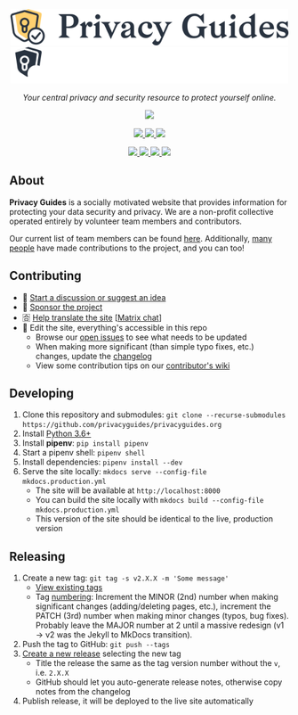 <div align="center">
  <a href="https://privacyguides.org#gh-light-mode-only">
    <img src="/docs/assets/img/layout/privacy-guides-logo.svg" width="500px" alt="Privacy Guides" />
  </a>
  
  <a href="https://privacyguides.org#gh-dark-mode-only">
    <img src="/docs/assets/img/layout/privacy-guides-logo-dark.svg" width="500px" alt="Privacy Guides" />
  </a>

  <p><em>Your central privacy and security resource to protect yourself online.</em></p>

  <a href="https://opencollective.com/privacyguides">
    <img src="https://img.shields.io/opencollective/all/privacyguides">
  </a></p>

  <p><a href="https://www.reddit.com/r/PrivacyGuides/">
    <img src="https://img.shields.io/reddit/subreddit-subscribers/PrivacyGuides?label=Subscribe%20to%20r%2FPrivacyGuides&style=social">
  </a>
  <a href="https://twitter.com/privacy_guides">
    <img src="https://img.shields.io/twitter/follow/privacy_guides?style=social">
  </a>
  <a href="https://github.com/privacyguides/privacyguides.org/stargazers">
    <img src="https://img.shields.io/github/stars/privacyguides?style=social">
  </a></p>

  <a href="https://github.com/privacyguides/privacyguides.org/issues">
    <img src="https://img.shields.io/github/issues-raw/privacyguides/privacyguides.org">
  </a>
  <a href="https://github.com/privacyguides/privacyguides.org/issues?q=is%3Aissue+is%3Aclosed">
    <img src="https://img.shields.io/github/issues-closed-raw/privacyguides/privacyguides.org">
  </a>
  <a href="https://github.com/privacyguides/privacyguides.org/pulls">
    <img src="https://img.shields.io/github/issues-pr-raw/privacyguides/privacyguides.org">
  </a>
  <a href="https://github.com/privacyguides/privacyguides.org/pulls?q=is%3Apr+is%3Aclosed">
    <img src="https://img.shields.io/github/issues-pr-closed-raw/privacyguides/privacyguides.org">
  </a></p>
</div>

## About

**Privacy Guides** is a socially motivated website that provides information for protecting your data security and privacy. We are a non-profit collective operated entirely by volunteer team members and contributors.

Our current list of team members can be found [here](https://github.com/orgs/privacyguides/people). Additionally, [many people](https://github.com/privacyguides/privacyguides.org/graphs/contributors) have made contributions to the project, and you can too!

## Contributing

- 💬 [Start a discussion or suggest an idea](https://github.com/privacyguides/privacyguides.org/discussions)
- 💖 [Sponsor the project](https://github.com/sponsors/privacyguides)
- 🈴 [Help translate the site](https://crwd.in/privacyguides) [[Matrix chat](https://matrix.to/#/#pg-i18n:aragon.sh)]
- 📝 Edit the site, everything's accessible in this repo
  - Browse our [open issues](https://github.com/privacyguides/privacyguides.org/issues) to see what needs to be updated
  - When making more significant (than simple typo fixes, etc.) changes, update the [changelog](/CHANGELOG.md)
  - View some contribution tips on our [contributor's wiki](https://github.com/privacyguides/privacyguides.org/wiki)

## Developing

1. Clone this repository and submodules: `git clone --recurse-submodules https://github.com/privacyguides/privacyguides.org`
2. Install [Python 3.6+](https://www.python.org/downloads/)
3. Install **pipenv**: `pip install pipenv`
4. Start a pipenv shell: `pipenv shell`
5. Install dependencies: `pipenv install --dev`
6. Serve the site locally: `mkdocs serve --config-file mkdocs.production.yml`
    - The site will be available at `http://localhost:8000`
    - You can build the site locally with `mkdocs build --config-file mkdocs.production.yml`
    - This version of the site should be identical to the live, production version

## Releasing

1. Create a new tag: `git tag -s v2.X.X -m 'Some message'`
    - [View existing tags](https://github.com/privacyguides/privacyguides.org/tags)
    - Tag [numbering](https://semver.org/): Increment the MINOR (2nd) number when making significant changes (adding/deleting pages, etc.), increment the PATCH (3rd) number when making minor changes (typos, bug fixes). Probably leave the MAJOR number at 2 until a massive redesign (v1 -> v2 was the Jekyll to MkDocs transition).
2. Push the tag to GitHub: `git push --tags`
3. [Create a new release](https://github.com/privacyguides/privacyguides.org/releases/new) selecting the new tag
    - Title the release the same as the tag version number without the `v`, i.e. `2.X.X`
    - GitHub should let you auto-generate release notes, otherwise copy notes from the changelog
4. Publish release, it will be deployed to the live site automatically
